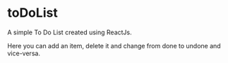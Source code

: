 # toDoList
A simple To Do List created using ReactJs.

Here you can add an item, delete it and change from done to undone and vice-versa.
